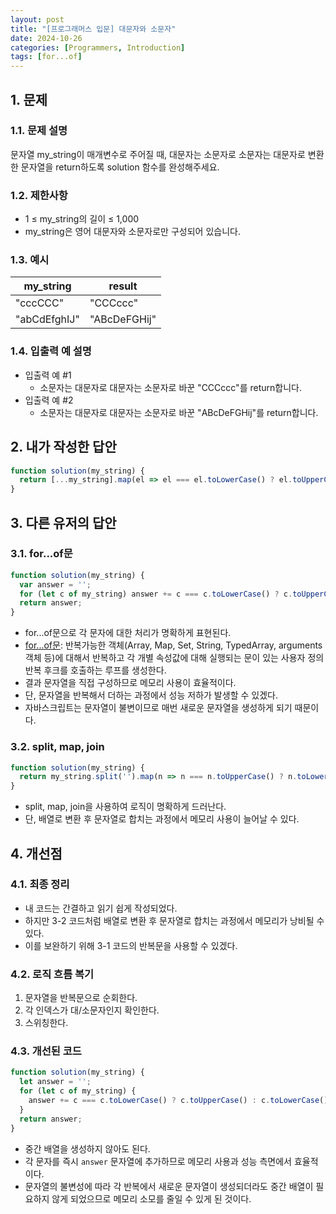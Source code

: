 ```yaml
---
layout: post
title: "[프로그래머스 입문] 대문자와 소문자"
date: 2024-10-26
categories: [Programmers, Introduction]
tags: [for...of]
---
```


## 1. 문제
### 1.1. 문제 설명
문자열 my_string이 매개변수로 주어질 때, 대문자는 소문자로 소문자는 대문자로 변환한 문자열을 return하도록 solution 함수를 완성해주세요.

### 1.2. 제한사항
- 1 ≤ my_string의 길이 ≤ 1,000
- my_string은 영어 대문자와 소문자로만 구성되어 있습니다.

### 1.3. 예시
<table>
  <thead>
    <tr>
      <th>my_string</th>
      <th>result</th>
    </tr>
  </thead>
  <tbody>
    <tr>
      <td>"cccCCC"</td>
      <td>"CCCccc"</td>
    </tr>
    <tr>
      <td>"abCdEfghIJ"</td>
      <td>"ABcDeFGHij"</td>
    </tr>
  </tbody>
</table>

### 1.4. 입출력 예 설명
- 입출력 예 #1
  - 소문자는 대문자로 대문자는 소문자로 바꾼 "CCCccc"를 return합니다.
- 입출력 예 #2
  - 소문자는 대문자로 대문자는 소문자로 바꾼 "ABcDeFGHij"를 return합니다.

## 2. 내가 작성한 답안
```javascript
function solution(my_string) {
  return [...my_string].map(el => el === el.toLowerCase() ? el.toUpperCase() : el.toLowerCase()).join('');
}
```

## 3. 다른 유저의 답안
### 3.1. for...of문
```javascript
function solution(my_string) {
  var answer = '';
  for (let c of my_string) answer += c === c.toLowerCase() ? c.toUpperCase() : c.toLowerCase();
  return answer;
}
```

- for...of문으로 각 문자에 대한 처리가 명확하게 표현된다.
- [for...of문](https://developer.mozilla.org/ko/docs/Web/JavaScript/Reference/Statements/for...of): 반복가능한 객체(Array, Map, Set, String, TypedArray, arguments 객체 등)에 대해서 반복하고 각 개별 속성값에 대해 실행되는 문이 있는 사용자 정의 반복 후크를 호출하는 루프를 생성한다.
- 결과 문자열을 직접 구성하므로 메모리 사용이 효율적이다.
- 단, 문자열을 반복해서 더하는 과정에서 성능 저하가 발생할 수 있겠다.
- 자바스크립트는 문자열이 불변이므로 매번 새로운 문자열을 생성하게 되기 때문이다.

### 3.2. split, map, join
```javascript
function solution(my_string) {
  return my_string.split('').map(n => n === n.toUpperCase() ? n.toLowerCase() : n.toUpperCase()).join('')
}
```

- split, map, join을 사용하여 로직이 명확하게 드러난다.
- 단, 배열로 변환 후 문자열로 합치는 과정에서 메모리 사용이 늘어날 수 있다.


## 4. 개선점
### 4.1. 최종 정리
- 내 코드는 간결하고 읽기 쉽게 작성되었다.
- 하지만 3-2 코드처럼 배열로 변환 후 문자열로 합치는 과정에서 메모리가 낭비될 수 있다.
- 이를 보완하기 위해 3-1 코드의 반복문을 사용할 수 있겠다.

### 4.2. 로직 흐름 복기
1. 문자열을 반복문으로 순회한다.
2. 각 인덱스가 대/소문자인지 확인한다.
3. 스위칭한다.

### 4.3. 개선된 코드
```javascript
function solution(my_string) {
  let answer = '';
  for (let c of my_string) {
    answer += c === c.toLowerCase() ? c.toUpperCase() : c.toLowerCase();
  }
  return answer;
}
```

- 중간 배열을 생성하지 않아도 된다.
- 각 문자를 즉시 `answer` 문자열에 추가하므로 메모리 사용과 성능 측면에서 효율적이다.
- 문자열의 불변성에 따라 각 반복에서 새로운 문자열이 생성되더라도 중간 배열이 필요하지 않게 되었으므로 메모리 소모를 줄일 수 있게 된 것이다.